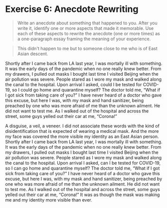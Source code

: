 # Exercise 6: Anecdote Rewriting

> Write an anecdote about something that happened to you. After you write it, identify one or more aspects that made it memorable. Use each of these aspects to rewrite the anecdote (one or more times) as a one-paragraph essay framing the meaning of your experience.

> This didn't happen to me but to someone close to me who is of East Asian descent.

Shortly after I came back from LA last year, I was mortally ill with something. It was the early days of the pandemic when no one really knew better. From my drawers, I pulled out masks I bought last time I visited Beijing when the air pollution was severe. People stared as I wore my mask and walked along the canal to the hospital. Upon arrival I asked, could I be tested for COVID-19, so I could go home and quarantine myself? The doctor told me, “What if I got sick from taking care of you?” I have never heard of a doctor who gave this excuse, but here I was, with my mask and hand sanitizer, being preached by one who was more afraid of me than the unknown ailment. He did not want to test me. As I walked out of the hospital and across the street, some guys yelled out their car at me, “Corona!”

A disguise, a veil, a veneer. I did not associate these words with the kind of disidentification that is expected of wearing a medical mask. And the more my face was covered the more visible my identity as an East Asian person. Shortly after I came back from LA last year, I was mortally ill with something. It was the early days of the pandemic when no one really knew better. From my drawers, I pulled out masks I bought last time I visited Beijing when the air pollution was severe. People stared as I wore my mask and walked along the canal to the hospital. Upon arrival I asked, can I be tested for COVID-19, so I can go home and quarantine myself? The doctor told me, “What if I got sick from taking care of you?” I have never heard of a doctor who gave this excuse, but here I was, with my mask and hand sanitizer, being preached by one who was more afraid of me than the unknown ailment. He did not want to test me. As I walked out of the hospital and across the street, some guys yelled out their car at me, “Corona!” It was as though the mask was making me and my identity more visible than ever.
